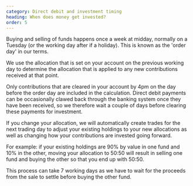 ```yaml
---
category: Direct debit and investment timing
heading: When does money get invested?
order: 5
---
```


Buying and selling of funds happens once a week at midday, normally on a Tuesday (or the working day after if a holiday). This is known as the 'order day' in our terms.

We use the allocation that is set on your account on the previous working day to determine the allocation that is applied to any new contributions received at that point.

Only contributions that are cleared in your account by 4pm on the day before the order day are included in the calculation. Direct debit payments can be occasionally clawed back through the banking system once they have been received, so we therefore wait a couple of days before clearing these payments for investment.

If you change your allocation, we will automatically create trades for the next trading day to adjust your existing holdings to your new allocations as well as changing how your contributions are invested going forward.

For example: if your existing holdings are 90% by value in one fund and 10% in the other, moving your allocation to 50:50 will result in selling one fund and buying the other so that you end up with 50:50.

This process can take 7 working days as we have to wait for the proceeds from the sale to settle before buying the other fund.